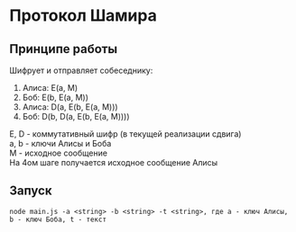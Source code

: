 # Протокол Шамира

## Принципе работы

Шифрует и отправляет собеседнику:
1. Алиса:    E(a, M)
2. Боб:      E(b, E(a, M))
3. Алиса:    D(a, E(b, E(a, M)))
4. Боб:      D(b, D(a, E(b, E(a, M))))

E, D - коммутативный шифр (в текущей реализации сдвига)<br/>
a, b - ключи Алисы и Боба<br/>
M - исходное сообщение<br/>
На 4ом шаге получается исходное сообщение Алисы<br/>


## Запуск
```
node main.js -a <string> -b <string> -t <string>, где a - ключ Алисы, b - ключ Боба, t - текст
```
